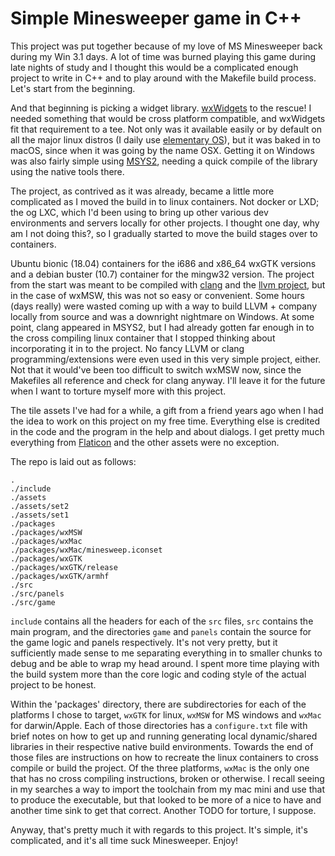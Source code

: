# Simple Minesweeper game in C++

This project was put together because of my love of MS Minesweeper back during my Win 3.1 days.  A lot of time was burned playing this game during late nights of study and I thought this would be a complicated enough project to write in C++ and to play around with the Makefile build process.  Let's start from the beginning.

And that beginning is picking a widget library.  [wxWidgets](https://www.wxwidgets.org/) to the rescue!  I needed something that would be cross platform compatible, and wxWidgets fit that requirement to a tee.  Not only was it available easily or by default on all the major linux distros (I daily use [elementary OS](https://elementary.io/)), but it was baked in to macOS, since when it was going by the name OSX.  Getting it on Windows was also fairly simple using [MSYS2](https://www.msys2.org/), needing a quick compile of the library using the native tools there.

The project, as contrived as it was already, became a little more complicated as I moved the build in to linux containers.  Not docker or LXD; the og LXC, which I'd been using to bring up other various dev environments and servers locally for other projects.  I thought one day, why am I not doing this?, so I gradually started to move the build stages over to containers.

Ubuntu bionic (18.04) containers for the i686 and x86_64 wxGTK versions and a debian buster (10.7) container for the mingw32 version.  The project from the start was meant to be compiled with [clang](https://clang.llvm.org/) and the [llvm project](http://llvm.org/), but in the case of wxMSW, this was not so easy or convenient.  Some hours (days really) were wasted coming up with a way to build LLVM + company locally from source and was a downright nightmare on Windows.  At some point, clang appeared in MSYS2, but I had already gotten far enough in to the cross compiling linux container that I stopped thinking about incorporating it in to the project.  No fancy LLVM or clang programming/extensions were even used in this very simple project, either.  Not that it would've been too difficult to switch wxMSW now, since the Makefiles all reference and check for clang anyway. I'll leave it for the future when I want to torture myself more with this project.

The tile assets I've had for a while, a gift from a friend years ago when I had the idea to work on this project on my free time.  Everything else is credited in the code and the program in the help and about dialogs. I get pretty much everything from [Flaticon](https://www.flaticon.com) and the other assets were no exception.

The repo is laid out as follows:

```
.
./include
./assets
./assets/set2
./assets/set1
./packages
./packages/wxMSW
./packages/wxMac
./packages/wxMac/minesweep.iconset
./packages/wxGTK
./packages/wxGTK/release
./packages/wxGTK/armhf
./src
./src/panels
./src/game
```

`include` contains all the headers for each of the `src` files, `src` contains the main program, and the directories `game` and `panels` contain the source for the game logic and panels respectively. It's not very pretty, but it sufficiently made sense to me separating everything in to smaller chunks to debug and be able to wrap my head around.  I spent more time playing with the build system more than the core logic and coding style of the actual project to be honest.

Within the 'packages' directory, there are subdirectories for each of the platforms I chose to target, `wxGTK` for linux, `wxMSW` for MS windows and `wxMac` for darwin/Apple.  Each of those directories has a `configure.txt` file with brief notes on how to get up and running generating local dynamic/shared libraries in their respective native build environments.  Towards the end of those files are instructions on how to recreate the linux containers to cross compile or build the project.  Of the three platforms, `wxMac` is the only one that has no cross compiling instructions, broken or otherwise.  I recall seeing in my searches a way to import the toolchain from my mac mini and use that to produce the executable, but that looked to be more of a nice to have and another time sink to get that correct.  Another TODO for torture, I suppose.

Anyway, that's pretty much it with regards to this project.  It's simple, it's complicated, and it's all time suck Minesweeper.  Enjoy!
